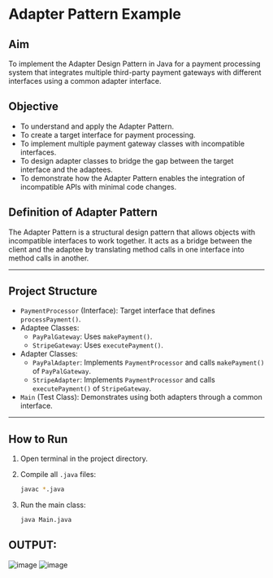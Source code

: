 # Adapter Pattern Example

## Aim
To implement the Adapter Design Pattern in Java for a payment processing system that integrates multiple third-party payment gateways with different interfaces using a common adapter interface.

## Objective
- To understand and apply the Adapter Pattern.
- To create a target interface for payment processing.
- To implement multiple payment gateway classes with incompatible interfaces.
- To design adapter classes to bridge the gap between the target interface and the adaptees.
- To demonstrate how the Adapter Pattern enables the integration of incompatible APIs with minimal code changes.

## Definition of Adapter Pattern
The Adapter Pattern is a structural design pattern that allows objects with incompatible interfaces to work together. It acts as a bridge between the client and the adaptee by translating method calls in one interface into method calls in another.

---

## Project Structure
- `PaymentProcessor` (Interface): Target interface that defines `processPayment()`.
- Adaptee Classes:
  - `PayPalGateway`: Uses `makePayment()`.
  - `StripeGateway`: Uses `executePayment()`.
- Adapter Classes:
  - `PayPalAdapter`: Implements `PaymentProcessor` and calls `makePayment()` of `PayPalGateway`.
  - `StripeAdapter`: Implements `PaymentProcessor` and calls `executePayment()` of `StripeGateway`.
- `Main` (Test Class): Demonstrates using both adapters through a common interface.

---

## How to Run

1. Open terminal in the project directory.

2. Compile all `.java` files:
   ```bash
   javac *.java
2. Run the main class:
   ```bash
   java Main.java

## OUTPUT:
![image](https://github.com/user-attachments/assets/e7146caa-42ea-4de6-b7e4-007e148fbd88)
![image](https://github.com/user-attachments/assets/210f85a5-f8c2-4db9-a785-f72192fc6ba1)


